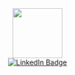 <div id="header" align="center">
  <img src="https://media.giphy.com/media/ZVik7pBtu9dNS/giphy.gif" width="100"/>
</div>

<div id="badges" align="center">
  <a href="https://www.linkedin.com/in/ndivhuwo-nyase/">
    <img src="https://img.shields.io/badge/LinkedIn-blue?style=for-the-badge&logo=linkedin&logoColor=white" alt="LinkedIn Badge"/>
  </a>
  </div>


<div id ="badges" align="center"
     <img src="https://komarev.com/ghpvc/?username=nnyase&style=flat-square&color=blue" alt=""/>
     </div>

